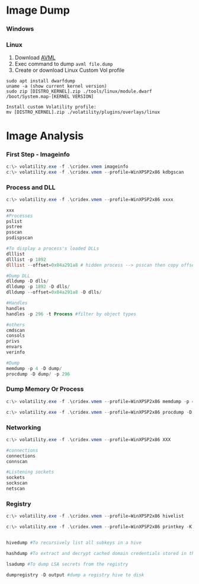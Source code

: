 # Image Dump

### Windows



### Linux

1. Download [AVML](https://github.com/microsoft/avml/releases/)
2. Exec command to dump `avml file.dump`
3. Create or download Linux Custom Vol profile

```
sudo apt install dwarfdump
uname -a (show current kernel version)
sudo zip [DISTRO_KERNEL].zip ./tools/linux/module.dwarf /boot/System.map-[KERNEL VERSION]

Install custom Volatility profile:
mv [DISTRO_KERNEL].zip ./volatility/plugins/overlays/linux
```





# Image Analysis

### First Step - Imageinfo

```powershell
c:\> volatility.exe -f .\cridex.vmem imageinfo
c:\> volatility.exe -f .\cridex.vmem --profile=WinXPSP2x86 kdbgscan
```



### Process and DLL

```powershell
c:\> volatility.exe -f .\cridex.vmem --profile=WinXPSP2x86 xxxx

xxx
#Processes
pslist
pstree
psscan
psdispscan

#To display a process's loaded DLLs
dlllist
dlllist -p 1892
dlllist --offset=0x04a291a8 # hidden process --> psscan then copy offset

#Dump DLL
dlldump -D dlls/
dlldump -p 1892 -D dlls/
dlldump --offset=0x04a291a8 -D dlls/

#Handles
handles
handles -p 296 -t Process #filter by object types

#others
cmdscan
consols
privs
envars
verinfo

#Dump
memdump -p 4 -D dump/
procdump -D dump/ -p 296

```



### Dump Memory Or Process

```powershell
c:\> volatility.exe -f .\cridex.vmem --profile=WinXPSP2x86 memdump -p 4 -D dump/

c:\> volatility.exe -f .\cridex.vmem --profile=WinXPSP2x86 procdump -D dump/ -p 296
```





### Networking

```powershell
c:\> volatility.exe -f .\cridex.vmem --profile=WinXPSP2x86 XXX

#connections
connections
connscan

#Listening sockets
sockets
sockscan
netscan
```



### Registry

```powershell
c:\> volatility.exe -f .\cridex.vmem --profile=WinXPSP2x86 hivelist

c:\> volatility.exe -f .\cridex.vmem --profile=WinXPSP2x86 printkey -K "Microsoft\Security Center\Svc"


hivedump #To recursively list all subkeys in a hive

hashdump #To extract and decrypt cached domain credentials stored in the registry

lsadump #To dump LSA secrets from the registry

dumpregistry -D output #dump a registry hive to disk

```

